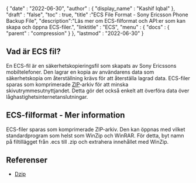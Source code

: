 {
  "date" : "2022-06-30",
  "author" : {
    "display_name" : "Kashif Iqbal"
},
  "draft" : "false",
  "toc" : true,
  "title" :"ECS File Format - Sony Ericsson Phone Backup File",
  "description":"Läs mer om ECS-filformat och API:er som kan skapa och öppna ECS-filer.",
  "linktitle" : "ECS",
  "menu" : {
    "docs" : {
      "parent" : "compression"
}
},
  "lastmod" : "2022-06-30"
}

## Vad är ECS fil?

En ECS-fil är en säkerhetskopieringsfil som skapats av Sony Ericssons mobiltelefoner. Den lagrar en kopia av användarens data som säkerhetskopia om återställning krävs för att återställa lagrad data. ECS-filer sparas som komprimerade [ZIP](/sv/compression/zip/)-arkiv för att minska skivutrymmesutnyttjandet. Detta gör det också enkelt att överföra data över låghastighetsinternetanslutningar.

## ECS-filformat - Mer information

ECS-filer sparas som komprimerade ZIP-arkiv. Den kan öppnas med vilket standardprogram som helst som WinZip och WinRAR. För detta, byt namn på filtillägget från .ecs till .zip och extrahera innehållet med WinZip.

## Referenser

* [Dzip](https://speeddemosarchive.com/dzip/)

